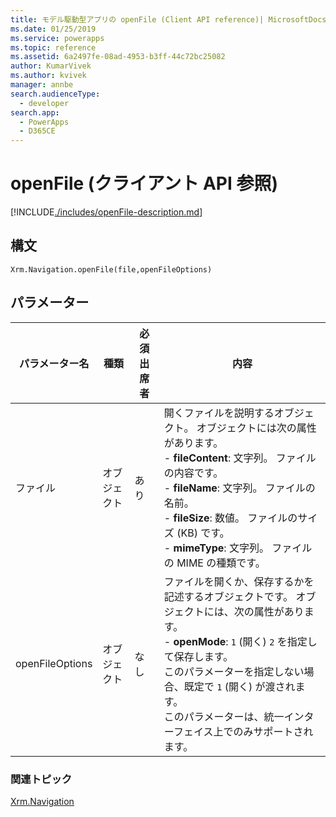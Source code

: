 ```yaml
---
title: モデル駆動型アプリの openFile (Client API reference)| MicrosoftDocs
ms.date: 01/25/2019
ms.service: powerapps
ms.topic: reference
ms.assetid: 6a2497fe-08ad-4953-b3ff-44c72bc25082
author: KumarVivek
ms.author: kvivek
manager: annbe
search.audienceType:
  - developer
search.app:
  - PowerApps
  - D365CE
---
```

# <a name="openfile-client-api-reference"></a>openFile (クライアント API 参照)

[!INCLUDE[./includes/openFile-description.md](./includes/openFile-description.md)]

## <a name="syntax"></a>構文

`Xrm.Navigation.openFile(file,openFileOptions)`

## <a name="parameters"></a>パラメーター

| パラメーター名        | 種類​​           | 必須出席者  |内容  |
| ------------- |-------------| -----|-----|
|ファイル |オブジェクト | あり|開くファイルを説明するオブジェクト。 オブジェクトには次の属性があります。<br/>- **fileContent**: 文字列。 ファイルの内容です。  <br/>- **fileName**: 文字列。 ファイルの名前。<br/>- **fileSize**: 数値。 ファイルのサイズ (KB) です。<br/>- **mimeType**: 文字列。 ファイルの MIME の種類です。|
|openFileOptions |オブジェクト | なし|ファイルを開くか、保存するかを記述するオブジェクトです。 オブジェクトには、次の属性があります。<br/>- **openMode**: `1` (開く) `2` を指定して保存します。 <br/>このパラメーターを指定しない場合、既定で `1` (開く) が渡されます。<br/>このパラメーターは、統一インターフェイス上でのみサポートされます。|

### <a name="related-topics"></a>関連トピック

[Xrm.Navigation](../xrm-navigation.md)
